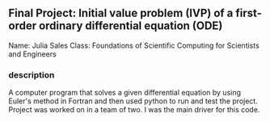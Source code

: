 ## Final Project: Initial value problem (IVP) of a first-order ordinary differential equation (ODE)

Name: Julia Sales
Class: Foundations of Scientific Computing for Scientists and Engineers

### description
A computer program that solves a given differential equation by using Euler's method in Fortran and then used python to run and test the project. Project was worked on in a team of two. I was the main driver for this code. 